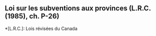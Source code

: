 ## Loi sur les subventions aux provinces (L.R.C. (1985), ch. P-26)
  *[L.R.C.]: Lois révisées du Canada
